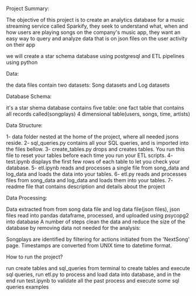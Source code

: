 Project Summary:

The objective of this project is to create an analytics database for a music streaming service called Sparkify, they seek to understand what, when and how users are playing songs on the company's music app, they want an easy way to query and analyze data that is on json files on the user activity on their app

we will create a star schema database using postgresql and ETL pipelines using python


Data:

the data files contain two datasets:
Song datasets and Log datasets

Database Schema:

it's a star shema database contains five table:
one fact table that contains all records called(songplays)
4 dimensional table(users, songs, time, artists)

Data Structure:

1- data folder nested at the home of the project, where all needed jsons reside.
2- sql_queries.py contains all your SQL queries, and is imported into the files bellow.
3- create_tables.py drops and creates tables. You run this file to reset your tables before each time you run your ETL scripts.
4- test.ipynb displays the first few rows of each table to let you check your database.
5- etl.ipynb reads and processes a single file from song_data and log_data and loads the data into your tables.
6- etl.py reads and processes files from song_data and log_data and loads them into your tables.
7- readme file that contains description and details about the project

Data Processing:

Data extracted from from song data file and log data file(json files), json files read into pandas dataframe, processed, and uploaded using psycopg2 into database
A number of steps clean the data and reduce the size of the database by removing data not needed for the analysis:

Songplays are identified by filtering for actions initiated from the 'NextSong' page.
Timestamps are converted from UNIX time to datetime format.

How to run the project?

run create tables and sql_queries from terminal to create tables and execute sql queries, run etl.py to process and load data into database, and in the end run test.ipynb to validate all the past process and execute some sql queries examples